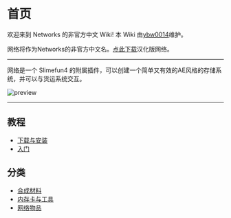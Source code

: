 # 首页

欢迎来到 Networks 的非官方中文 Wiki! 本 Wiki 由[ybw0014](https://github.com/ybw0014)维护。

网络将作为Networks的非官方中文名。[点此下载](/Install-Networks)汉化版网络。

---

网络是一个 Slimefun4 的附属插件，可以创建一个简单又有效的AE风格的存储系统，并可以与货运系统交互。

![preview](https://cdn.jsdelivr.net/gh/ybw0014/Networks-CN/images/wiki/setup.png ':size=50%')

---

## 教程

- [下载与安装](/Install-Networks)
- [入门](/Getting-Started)

## 分类

- [合成材料](/Materials)
- [内存卡与工具](/Tools)
- [网络物品](/Network-Items)
